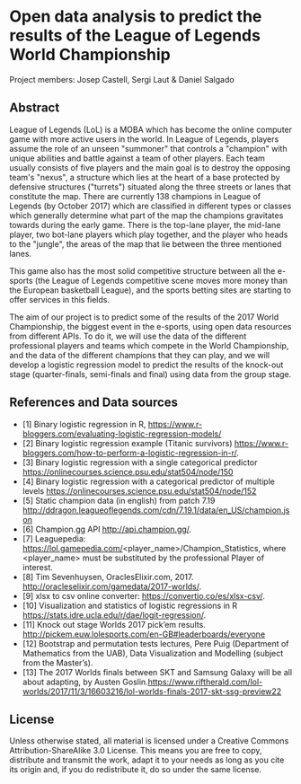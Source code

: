 # Open data analysis to predict the results of the League of Legends World Championship

Project members: Josep Castell, Sergi Laut  & Daniel Salgado

## Abstract
 League of Legends (LoL) is a MOBA which has become the online computer game with more active users in the world. In League of Legends, players assume the role of an unseen "summoner" that controls a "champion" with unique abilities and battle against a team of other players. Each team usually consists of five players and the main goal is to destroy the opposing team's "nexus", a structure which lies at the heart of a base protected by defensive structures ("turrets") situated along the three streets or lanes that constitute the map. There are currently 138 champions in League of Legends (by October 2017) which are classified in different types or classes which generally determine what part of the map the champions gravitates towards during the early game. There is the top-lane player, the mid-lane player, two bot-lane players which play together, and the player who heads to the "jungle", the areas of the map that lie between the three mentioned lanes.

This game also has the most solid competitive structure between all the e-sports (the League of Legends competitive scene moves more money than the European basketball League), and the sports betting sites are starting to offer services in this fields. 

The aim of our project is to predict some of the results of the 2017 World Championship, the biggest event in the e-sports, using open data resources from different APIs. To do it, we will use the data of the different professional players and teams which compete in the World Championship, and the data of the different champions that they can play, and we will develop a logistic regression model to predict the results of the knock-out stage (quarter-finals, semi-finals and final) using data from the group stage.


## References and Data sources

* [1] Binary logistic regression in R, https://www.r-bloggers.com/evaluating-logistic-regression-models/
* [2] Binary logistic regression example (Titanic survivors) https://www.r-bloggers.com/how-to-perform-a-logistic-regression-in-r/.
* [3] Binary logistic regression with a single categorical predictor https://onlinecourses.science.psu.edu/stat504/node/150
* [4] Binary logistic regression with a categorical predictor of multiple levels https://onlinecourses.science.psu.edu/stat504/node/152
* [5] Static champion data (in english) from patch 7.19 http://ddragon.leagueoflegends.com/cdn/7.19.1/data/en_US/champion.json
* [6] Champion.gg API http://api.champion.gg/.
* [7] Leaguepedia: https://lol.gamepedia.com/<player_name>/Champion_Statistics, where <player_name> must be substituted by the professional Player of interest.
* [8] Tim Sevenhuysen, OraclesElixir.com, 2017. http://oracleselixir.com/gamedata/2017-worlds/.
* [9] xlsx to csv online converter: https://convertio.co/es/xlsx-csv/.
* [10] Visualization and statistics of logistic regressions in R https://stats.idre.ucla.edu/r/dae/logit-regression/.
* [11] Knock out stage Worlds 2017 pick’em results. http://pickem.euw.lolesports.com/en-GB#leaderboards/everyone
* [12] Bootstrap and permutation tests lectures, Pere Puig (Department of Mathematics from the UAB), Data Visualization and Modelling (subject from the Master’s).
* [13] The 2017 Worlds finals between SKT and Samsung Galaxy will be all about adapting, by Austen Goslin.https://www.riftherald.com/lol-worlds/2017/11/3/16603216/lol-worlds-finals-2017-skt-ssg-preview22

## License

Unless otherwise stated, all material is licensed under a Creative Commons Attribution-ShareAlike 3.0 License. This means you are free to copy, distribute and transmit the work, adapt it to your needs as long as you cite its origin and, if you do redistribute it, do so under the same license.
